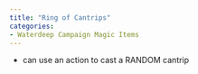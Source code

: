 ```yaml
---
title: "Ring of Cantrips"
categories:
- Waterdeep Campaign Magic Items
---
```


- can use an action to cast a RANDOM cantrip
